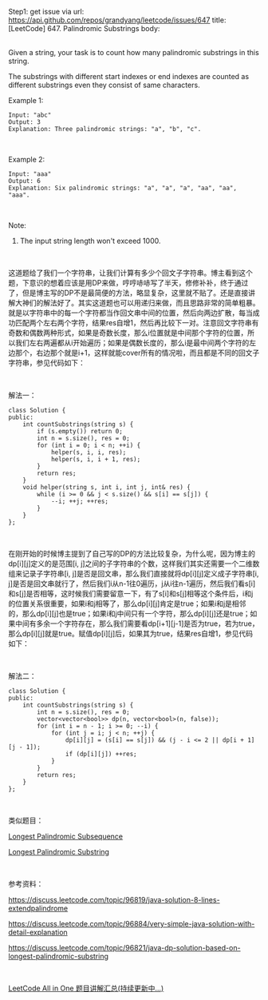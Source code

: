 Step1: get issue via url: https://api.github.com/repos/grandyang/leetcode/issues/647 
 title:[LeetCode] 647. Palindromic Substrings 
 body:  
  

Given a string, your task is to count how many palindromic substrings in this string.

The substrings with different start indexes or end indexes are counted as different substrings even they consist of same characters.

Example 1:
    
    
    Input: "abc"
    Output: 3
    Explanation: Three palindromic strings: "a", "b", "c".
    

 

Example 2:
    
    
    Input: "aaa"
    Output: 6
    Explanation: Six palindromic strings: "a", "a", "a", "aa", "aa", "aaa".
    

 

Note:

  1. The input string length won't exceed 1000.



 

这道题给了我们一个字符串，让我们计算有多少个回文子字符串。博主看到这个题，下意识的想着应该是用DP来做，哼哼哧哧写了半天，修修补补，终于通过了，但是博主写的DP不是最简便的方法，略显复杂，这里就不贴了。还是直接讲解大神们的解法好了。其实这道题也可以用递归来做，而且思路非常的简单粗暴。就是以字符串中的每一个字符都当作回文串中间的位置，然后向两边扩散，每当成功匹配两个左右两个字符，结果res自增1，然后再比较下一对。注意回文字符串有奇数和偶数两种形式，如果是奇数长度，那么i位置就是中间那个字符的位置，所以我们左右两遍都从i开始遍历；如果是偶数长度的，那么i是最中间两个字符的左边那个，右边那个就是i+1，这样就能cover所有的情况啦，而且都是不同的回文子字符串，参见代码如下：

 

解法一：
    
    
    class Solution {
    public:
        int countSubstrings(string s) {
            if (s.empty()) return 0;
            int n = s.size(), res = 0;
            for (int i = 0; i < n; ++i) {
                helper(s, i, i, res);
                helper(s, i, i + 1, res);
            }
            return res;
        }
        void helper(string s, int i, int j, int& res) {
            while (i >= 0 && j < s.size() && s[i] == s[j]) {
                --i; ++j; ++res;
            }
        }
    };

 

在刚开始的时候博主提到了自己写的DP的方法比较复杂，为什么呢，因为博主的dp[i][j]定义的是范围[i, j]之间的子字符串的个数，这样我们其实还需要一个二维数组来记录子字符串[i, j]是否是回文串，那么我们直接就将dp[i][j]定义成子字符串[i, j]是否是回文串就行了，然后我们i从n-1往0遍历，j从i往n-1遍历，然后我们看s[i]和s[j]是否相等，这时候我们需要留意一下，有了s[i]和s[j]相等这个条件后，i和j的位置关系很重要，如果i和j相等了，那么dp[i][j]肯定是true；如果i和j是相邻的，那么dp[i][j]也是true；如果i和j中间只有一个字符，那么dp[i][j]还是true；如果中间有多余一个字符存在，那么我们需要看dp[i+1][j-1]是否为true，若为true，那么dp[i][j]就是true。赋值dp[i][j]后，如果其为true，结果res自增1，参见代码如下：

 

解法二：
    
    
    class Solution {
    public:
        int countSubstrings(string s) {
            int n = s.size(), res = 0;
            vector<vector<bool>> dp(n, vector<bool>(n, false));
            for (int i = n - 1; i >= 0; --i) {
                for (int j = i; j < n; ++j) {
                    dp[i][j] = (s[i] == s[j]) && (j - i <= 2 || dp[i + 1][j - 1]);
                    if (dp[i][j]) ++res;
                }
            }
            return res;
        }
    };

 

类似题目：

[Longest Palindromic Subsequence](http://www.cnblogs.com/grandyang/p/6493182.html)

[Longest Palindromic Substring](http://www.cnblogs.com/grandyang/p/4464476.html)

 

参考资料：

<https://discuss.leetcode.com/topic/96819/java-solution-8-lines-extendpalindrome>

<https://discuss.leetcode.com/topic/96884/very-simple-java-solution-with-detail-explanation>

<https://discuss.leetcode.com/topic/96821/java-dp-solution-based-on-longest-palindromic-substring>

 

[LeetCode All in One 题目讲解汇总(持续更新中...)](http://www.cnblogs.com/grandyang/p/4606334.html)
